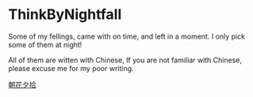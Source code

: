 # ThinkByNightfall
Some of my fellings, came with on time, and left in a moment. I only pick some of them at night!

All of them are witten with Chinese, If you are not familiar with Chinese, please excuse me for my poor writing.

[朝花夕拾](https://github.com/heibor/ThinkByNightfall/wiki)
